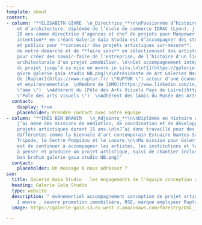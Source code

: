 ```yaml
---
template: about
content:
- column: "**ÉLISABETH GIVRE  \n_Directrice_**\n\nPassionnée d’histoire de l’art
    et d’architecture, diplômée de l’école de commerce IDRAC (Lyon), j’ai travaillé
    20 ans comme directrice d’agences et chef de projets pour Manpower France.\n\n**Mon
    intention** en créant Galerie Gaïa Studio est d’accompagner des structures privées
    et publics pour **concevoir des projets artistiques sur-mesure**.  \nLa particularité
    de notre démarche et de **faire sens** en sélectionnant des artistes qui s’inspireront
    pour créer des savoir-faire de l'entreprise, de l’histoire d'un lieu ou de l’intention
    architecturale d'un projet immobilier. \n\nCet accompagnement intègre la coordination
    du projet jusqu'à sa mise en œuvre in situ.\n\n![](https://galerie-gaia.s3.eu-west-3.amazonaws.com/forestry/elisabeth
    givre galerie gaia studio NB.png)\n\nPrésidente de Art Galeries Nantes  \nMembre
    de [Ruptur](https://www.ruptur.fr/ \"RUPTUR \") acteur d'une économie créative
    et environnementale  \nMembre de [AMO](https://www.linkedin.com/in/amo-bretagne-pays-de-loire-961183164/?originalSubdomain=fr
    \"amo \")  \nAdhérent du [Pôle des Arts Visuels Pays de Loire](https://poleartsvisuels-pdl.fr/
    \"Pole des arts visuels \")  \nAdhérent des [Amis du Musée des Arts de Nantes]()"
  contact:
    display: true
    placeholder: Prendre contact avec notre équipe
- column: "**INÈS BEN BRAHIM   \n_Adjointe_**\n\nDiplômée en histoire de l’art,
    j’ai mené des missions de médiation, de coordination et de développement de
    projets artistiques durant 15 ans.\n\nJ’ai donc travaillé pour des structures
    différentes comme la biennale d’art contemporain Estuaire Nantes-Saint Nazaire,
    Tripode, le Centre Pompidou et le Louvre.\n\nMa mission pour Galerie Gaïa Studio
    est de continuer à accompagner les artistes, les institutions et les entreprises
    à penser et produire un projet artistique, suivi de chantier inclus.\n\n![](https://galerie-gaia.s3.eu-west-3.amazonaws.com/forestry/ines
    ben brahim galerie gaia studio NB.png)"
  contact:
    placeholder: Un message à nous adresser ?
seo:
  title: Galerie Gaïa Studio   les engagements de l'équipe conception de projet artistique
  heading: Galerie Gaïa Studio
  type: website
  description: " événementiel accompagnement conception de projet artistique, 1 immeuble
    1 œuvre , oeuvre promotion immobilière, RSE, marque employeur Ruptur"
  image: https://galerie-gaia.s3.eu-west-3.amazonaws.com/forestry/DSC_3559-2.jpg

---
```

